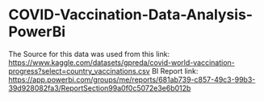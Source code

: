 # COVID-Vaccination-Data-Analysis-PowerBi
The Source for this data was used from this link: https://www.kaggle.com/datasets/gpreda/covid-world-vaccination-progress?select=country_vaccinations.csv
BI Report link: https://app.powerbi.com/groups/me/reports/681ab739-c857-49c3-99b3-39d928082fa3/ReportSection99a0f0c5072e3e6b012b
